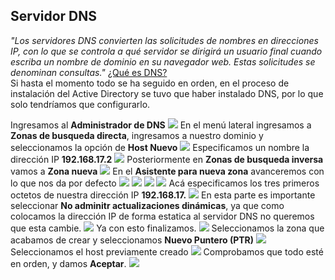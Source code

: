 ## Servidor DNS
_"Los servidores DNS convierten las solicitudes de nombres en direcciones IP, con lo que se controla a qué servidor se dirigirá un usuario final cuando escriba un nombre de dominio en su navegador web. Estas solicitudes se denominan consultas."_
[¿Qué es DNS?](https://aws.amazon.com/es/route53/what-is-dns/#:~:text=Los%20servidores%20DNS%20convierten%20las,Estas%20solicitudes%20se%20denominan%20consultas.)
<br>
Si hasta el momento todo se ha seguido en orden, en el proceso de instalación del Active Directory se tuvo que haber instalado DNS, por lo que solo tendríamos que configurarlo.  

Ingresamos al **Administrador de DNS**
![](./img/dns/1.png)
En el menú lateral ingresamos a **Zonas de busqueda directa**, ingresamos a nuestro dominio y seleccionamos la opción de **Host Nuevo**
![](./img/dns/2.png)
Especificamos un nombre la dirección IP **192.168.17.2**
![](./img/dns/3.png)
Posteriormente en **Zonas de busqueda inversa** vamos a **Zona nueva**
![](./img/dns/4.png)
En el **Asistente para nueva zona** avanceremos con lo que nos da por defecto
![](./img/dns/5.png)
![](./img/dns/6.png)
![](./img/dns/7.png)
![](./img/dns/8.png)
Acá especificamos los tres primeros octetos de nuestra dirección IP **192.168.17.**
![](./img/dns/9.png)
En esta parte es importante seleccionar **No adminitr actualizaciones dinámicas**, ya que como colocamos la dirección IP de forma estatica al servidor DNS no queremos que esta cambie.
![](./img/dns/10.png)
Ya con esto finalizamos.
![](./img/dns/11.png)
Seleccionamos la zona que acabamos de crear y seleccionamos **Nuevo Puntero (PTR)**
![](./img/dns/12.png)
Seleccionamos el host previamente creado
![](./img/dns/13.png)
Comprobamos que todo esté en orden, y damos **Aceptar**.
![](./img/dns/14.png)